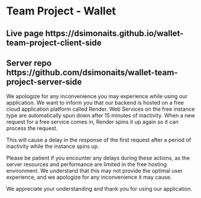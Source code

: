 <h1>Team Project - Wallet</h1>

<h2>Live page  https://dsimonaits.github.io/wallet-team-project-client-side</h2>
<h2>Server repo  https://github.com/dsimonaits/wallet-team-project-server-side</h2>

We apologize for any inconvenience you may experience while using our
application. We want to inform you that our backend is hosted on a free cloud
application platform called Render. Web Services on the free instance type are
automatically spun down after 15 minutes of inactivity. When a new request for a
free service comes in, Render spins it up again so it can process the request.

This will cause a delay in the response of the first request after a period of
inactivity while the instance spins up.

Please be patient if you encounter any delays during these actions, as the
server resources and performance are limited in the free hosting environment. We
understand that this may not provide the optimal user experience, and we
apologize for any inconvenience it may cause.

We appreciate your understanding and thank you for using our application.

